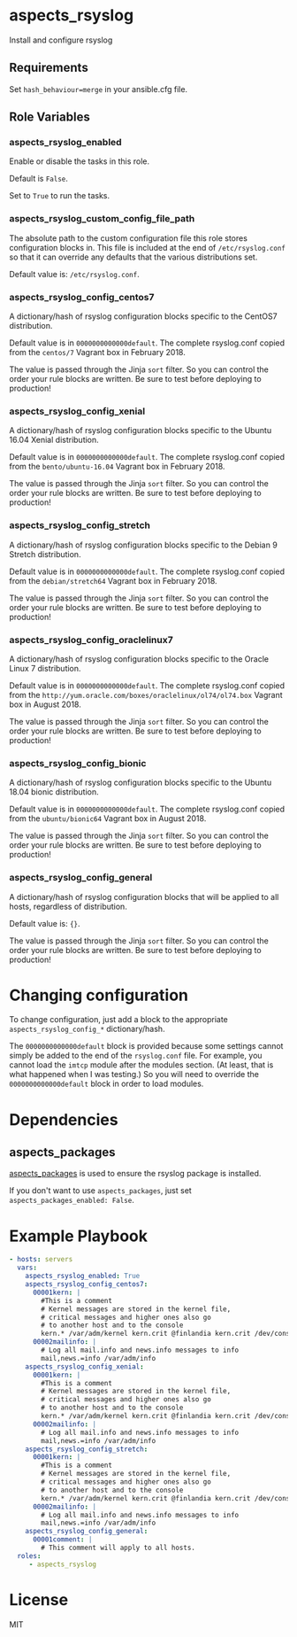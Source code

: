 # aspects_rsyslog

Install and configure rsyslog

## Requirements

Set `hash_behaviour=merge` in your ansible.cfg file.

## Role Variables

### aspects_rsyslog_enabled
Enable or disable the tasks in this role.

Default is `False`.

Set to `True` to run the tasks.

### aspects_rsyslog_custom_config_file_path
The absolute path to the custom configuration file this role stores configuration blocks in. This file is included at the end of `/etc/rsyslog.conf` so that it can override any defaults that the various distributions set.

Default value is: `/etc/rsyslog.conf`.

### aspects_rsyslog_config_centos7
A dictionary/hash of rsyslog configuration blocks specific to the CentOS7 distribution.

Default value is in `0000000000000default`. The complete rsyslog.conf copied from the `centos/7` Vagrant box in February 2018.

The value is passed through the Jinja `sort` filter. So you can control the order your rule blocks are written. Be sure to test before deploying to production!

### aspects_rsyslog_config_xenial
A dictionary/hash of rsyslog configuration blocks specific to the Ubuntu 16.04 Xenial distribution.

Default value is in `0000000000000default`. The complete rsyslog.conf copied from the `bento/ubuntu-16.04` Vagrant box in February 2018.

The value is passed through the Jinja `sort` filter. So you can control the order your rule blocks are written. Be sure to test before deploying to production!

### aspects_rsyslog_config_stretch
A dictionary/hash of rsyslog configuration blocks specific to the Debian 9 Stretch distribution.

Default value is in `0000000000000default`. The complete rsyslog.conf copied from the `debian/stretch64` Vagrant box in February 2018.

The value is passed through the Jinja `sort` filter. So you can control the order your rule blocks are written. Be sure to test before deploying to production!

### aspects_rsyslog_config_oraclelinux7
A dictionary/hash of rsyslog configuration blocks specific to the Oracle Linux 7 distribution.

Default value is in `0000000000000default`. The complete rsyslog.conf copied from the `http://yum.oracle.com/boxes/oraclelinux/ol74/ol74.box` Vagrant box in August 2018.

The value is passed through the Jinja `sort` filter. So you can control the order your rule blocks are written. Be sure to test before deploying to production!

### aspects_rsyslog_config_bionic
A dictionary/hash of rsyslog configuration blocks specific to the Ubuntu 18.04 bionic distribution.

Default value is in `0000000000000default`. The complete rsyslog.conf copied from the `ubuntu/bionic64` Vagrant box in August 2018.

The value is passed through the Jinja `sort` filter. So you can control the order your rule blocks are written. Be sure to test before deploying to production!

### aspects_rsyslog_config_general
A dictionary/hash of rsyslog configuration blocks that will be applied to all hosts, regardless of distribution.

Default value is: `{}`.

The value is passed through the Jinja `sort` filter. So you can control the order your rule blocks are written. Be sure to test before deploying to production!

# Changing configuration
To change configuration, just add a block to the appropriate `aspects_rsyslog_config_*` dictionary/hash.

The `0000000000000default` block is provided because some settings cannot simply be added to the end of the `rsyslog.conf` file. For example, you cannot load the `imtcp` module after the modules section. (At least, that is what happened when I was testing.) So you will need to override the `0000000000000default` block in order to load modules.

# Dependencies
## aspects_packages
[aspects_packages](https://github.com/LaneCommunityCollege/aspects_packages) is used to ensure the rsyslog package is installed.

If you don't want to use `aspects_packages`, just set `aspects_packages_enabled: False`.

# Example Playbook
```yaml
- hosts: servers
  vars:
    aspects_rsyslog_enabled: True
    aspects_rsyslog_config_centos7:
      00001kern: |
        #This is a comment
        # Kernel messages are stored in the kernel file,
        # critical messages and higher ones also go
        # to another host and to the console
        kern.* /var/adm/kernel kern.crit @finlandia kern.crit /dev/console kern.info;kern.!err /var/adm/kernel-info
      00002mailinfo: |
        # Log all mail.info and news.info messages to info
        mail,news.=info /var/adm/info
    aspects_rsyslog_config_xenial:
      00001kern: |
        #This is a comment
        # Kernel messages are stored in the kernel file,
        # critical messages and higher ones also go
        # to another host and to the console
        kern.* /var/adm/kernel kern.crit @finlandia kern.crit /dev/console kern.info;kern.!err /var/adm/kernel-info
      00002mailinfo: |
        # Log all mail.info and news.info messages to info
        mail,news.=info /var/adm/info
    aspects_rsyslog_config_stretch:
      00001kern: |
        #This is a comment
        # Kernel messages are stored in the kernel file,
        # critical messages and higher ones also go
        # to another host and to the console
        kern.* /var/adm/kernel kern.crit @finlandia kern.crit /dev/console kern.info;kern.!err /var/adm/kernel-info
      00002mailinfo: |
        # Log all mail.info and news.info messages to info
        mail,news.=info /var/adm/info
    aspects_rsyslog_config_general:
      00001comment: |
        # This comment will apply to all hosts.
  roles:
     - aspects_rsyslog
```
# License

MIT

